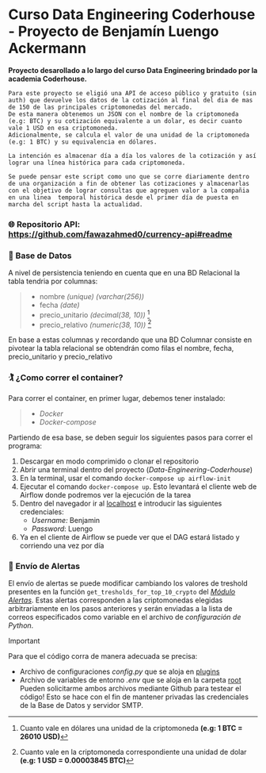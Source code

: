 # Curso Data Engineering Coderhouse - Proyecto de Benjamín Luengo Ackermann
**Proyecto desarollado a lo largo del curso Data Engineering brindado por la academia Coderhouse.**

    Para este proyecto se eligió una API de acceso público y gratuito (sin auth) que devuelve los datos de la cotización al final del dia de mas de 150 de las principales criptomonedas del mercado.
    De esta manera obtenemos un JSON con el nombre de la criptomoneda (e.g: BTC) y su cotización equivalente a un dolar, es decir cuanto vale 1 USD en esa criptomoneda. 
    Adicionalmente, se calcula el valor de una unidad de la criptomoneda (e.g: 1 BTC) y su equivalencia en dólares.

    La intención es almacenar día a día los valores de la cotización y así lograr una línea histórica para cada criptomoneda.

    Se puede pensar este script como uno que se corre diariamente dentro de una organización a fin de obtener las cotizaciones y almacenarlas con el objetivo de lograr consultas que agreguen valor a la compañia en una linea  temporal histórica desde el primer día de puesta en marcha del script hasta la actualidad.


### :globe_with_meridians: Repositorio API: https://github.com/fawazahmed0/currency-api#readme


### :floppy_disk: Base de Datos
A nivel de persistencia teniendo en cuenta que en una BD Relacional la tabla tendria por columnas:
>
> - nombre *(unique) (varchar(256))*
> - fecha *(date)*
> - precio_unitario *(decimal(38, 10))* [^1]
> - precio_relativo *(numeric(38, 10))* [^2]  
 
 En base a estas columnas y recordando que una BD Columnar consiste en pivotear la tabla relacional se obtendrán como filas el nombre, fecha, precio_unitario y precio_relativo

[^1]: Cuanto vale en dólares una unidad de la criptomoneda **(e.g: 1 BTC = 26010 USD)**
[^2]: Cuanto vale en la criptomoneda correspondiente una unidad de dolar **(e.g: 1 USD = 0.00003845 BTC)** 


### :golfing: ¿Como correr el container?
Para correr el container, en primer lugar, debemos tener instalado:

> - *Docker*
> - *Docker-compose*

Partiendo de esa base, se deben seguir los siguientes pasos para correr el programa:

1. Descargar en modo comprimido o clonar el repositorio
2. Abrir una terminal dentro del proyecto (*Data-Engineering-Coderhouse*)
3. En la terminal, usar el comando ```docker-compose up airflow-init```
4. Ejecutar el comando ```docker-compose up```. Esto levantará el cliente web de Airflow donde podremos ver la ejecución de la tarea
5. Dentro del navegador ir al [localhost](http://localhost:8080) e introducir las siguientes credenciales:
    - *Username:* Benjamin
    - *Password*: Luengo
6. Ya en el cliente de Airflow se puede ver que el DAG estará listado y corriendo una vez por día


### :incoming_envelope: Envío de Alertas
El envío de alertas se puede modificar cambiando los valores de treshold presentes en la función ```get_tresholds_for_top_10_crypto``` del *[Módulo Alertas](plugins/alertas.py)*. 
Estas alertas corresponden a las criptomonedas elegidas arbitrariamente en los pasos anteriores y serán enviadas a la lista de correos especificados como variable en el archivo de *configuración de Python*.

> [!IMPORTANT]
> Para que el código corra de manera adecuada se precisa:
> - Archivo de configuraciones *config.py* que se aloja en [plugins](plugins/__init__.py)
> - Archivo de variables de entorno *.env* que se aloja en la carpeta [root](/)
> Pueden solicitarme ambos archivos mediante Github para testear el código!
> Esto se hace con el fin de mantener privadas las credenciales de la Base de Datos y servidor SMTP.

